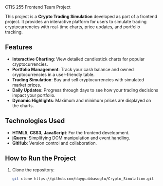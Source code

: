 CTIS 255 Frontend Team Project

This project is a **Crypto Trading Simulation** developed as part of a frontend project. 
It provides an interactive platform for users to simulate trading cryptocurrencies 
with real-time charts, price updates, and portfolio tracking.

## Features
- **Interactive Charting**: View detailed candlestick charts for popular cryptocurrencies.
- **Portfolio Management**: Track your cash balance and owned cryptocurrencies in a user-friendly table.
- **Trading Simulation**: Buy and sell cryptocurrencies with simulated market prices.
- **Daily Updates**: Progress through days to see how your trading decisions impact your portfolio.
- **Dynamic Highlights**: Maximum and minimum prices are displayed on the charts.

## Technologies Used
- **HTML5**, **CSS3**, **JavaScript**: For the frontend development.
- **jQuery**: Simplifying DOM manipulation and event handling.
- **GitHub**: Version control and collaboration.

## How to Run the Project
1. Clone the repository:
   ```bash
   git clone https://github.com/duyguabbasoglu/Crypto_Simulation.git
